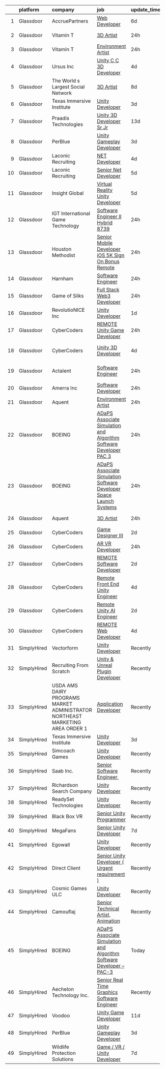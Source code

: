 

|    | platform    | company                                                                       | job                                                                                                                                                                                                                                                                                                                                                                                                                                                                                                                                                                                                                                                                                                                                                                                                                                                                                                                                                                                                                                                                                                                                                                                                                                                                                                                                                                                                  | update_time   | location                    |
|---:|:------------|:------------------------------------------------------------------------------|:-----------------------------------------------------------------------------------------------------------------------------------------------------------------------------------------------------------------------------------------------------------------------------------------------------------------------------------------------------------------------------------------------------------------------------------------------------------------------------------------------------------------------------------------------------------------------------------------------------------------------------------------------------------------------------------------------------------------------------------------------------------------------------------------------------------------------------------------------------------------------------------------------------------------------------------------------------------------------------------------------------------------------------------------------------------------------------------------------------------------------------------------------------------------------------------------------------------------------------------------------------------------------------------------------------------------------------------------------------------------------------------------------------|:--------------|:----------------------------|
|  1 | Glassdoor   | AccruePartners                                                                | [Web Developer](https://www.glassdoor.com/partner/jobListing.htm?pos=112&ao=1110586&s=58&guid=000001811e0df51a849bf1420c73c132&src=GD_JOB_AD&t=SR&vt=w&cs=1_cd1132a1&cb=1654066640501&jobListingId=1007892845350&cpc=BBD63848FB84346C&jrtk=3-0-1g4f0rtal3c5r001-1g4f0rtb3kuh6800-cec51a489c5c0cfd--6NYlbfkN0Cmq1pj5Dwku4j-j-jMxiR3p8DjIx5wPgrGZP7N5_dynGcPrp9S6jFT9rQaxa2Xft4H_nFRgAk0g4e0WU0wWGNV6z2xo3BjPyNLdQKT2pppSXIZVbJSJLqOrUeIxiJurf4fal6stZ_rwlpz57RIFMrWgefC92-tvutAmPa4qOce-tizOCCEIewn0ATBy0sUbtQ6oZlU6XX19LdHeTTb_Hyw9OuOLcGBgMv9yuNMJE7DcdwONU-TSODxv3-EyTx2Az8qwNfhWkq8aJoOnii_Nj4TvTISXH18rQGl3T4ug13AH9rFYAoVCaIrywN1wNer9iW4hWdEf-GPWOgaxOEPsz4TA0TrIv3M_GqpBp451d8VpTYFFvlvuLGxRE4jWD-Uz7oe6dszyVAD3a7iFJxy52kuQkNtr0m4NBHbUK7Bew6Np_ORDly62yKSFdd2x6vAK_s__iydswxU-bpGsm-6tlXzgz_O1mubl3XlSbFlGnbZzg%3D%3D)                                                                                                                                                                                                                                                                                                                                                                                                                                                                                                                                                                      | 6d            | Charlotte, NC               |
|  2 | Glassdoor   | Vitamin T                                                                     | [3D Artist](https://www.glassdoor.com/partner/jobListing.htm?pos=116&ao=1110586&s=58&guid=000001811e0df51a849bf1420c73c132&src=GD_JOB_AD&t=SR&vt=w&cs=1_f74bc6f5&cb=1654066640502&jobListingId=1007906636769&cpc=334ABAF5D42DC775&jrtk=3-0-1g4f0rtal3c5r001-1g4f0rtb3kuh6800-04bca0a7c8bace70--6NYlbfkN0DMrcEu7yrtATojKJA7cEzGQ3FdRGWLh0CZQInL4ECGI6k5tN82kdM0cJmh4vC7GghlMmZMSgZJZTWoO7Logirs6bfGb67HBX3sycc_jw-ux0xWAHDusHt4ZOpO88DDJ2K7OYA4ds2AwaqQ__Eq0-DZd8JIM6LWiykxxtnOVMLEOg7tgO6ASwCQMbW1FZWxuNLNFRyHD89JF-G46iH4ze_BXth_k-Qup0uPMxLxUEsWrwpSkKo0MEzYuzqBARA7tZt98nBXcZyIeHEAFBakzGhSL--Qqzc4pI7cbxKbElSP161hnFQ_oL_35de7kTtF7yISIO-dsJlyfagUm2JkoxlzP2PcRFXzL8T5MvHfv6ncLpN0wUE5sWSFXd_wKIG2UzAltbcILpcuptfrtzUWPFaM_rhAZFElCjgah_9qukqwHuZhpICmtyjNttqLVj8xZVJo7sou5iWe1A%3D%3D)                                                                                                                                                                                                                                                                                                                                                                                                                                                                                                                                                                                                          | 24h           | Redmond, WA                 |
|  3 | Glassdoor   | Vitamin T                                                                     | [Environment Artist](https://www.glassdoor.com/partner/jobListing.htm?pos=109&ao=1110586&s=58&guid=000001811e0df51a849bf1420c73c132&src=GD_JOB_AD&t=SR&vt=w&cs=1_10244dbe&cb=1654066640501&jobListingId=1007906637859&cpc=D69957E0862862E0&jrtk=3-0-1g4f0rtal3c5r001-1g4f0rtb3kuh6800-d8b7b64cfddee4c3--6NYlbfkN0DMrcEu7yrtATojKJA7cEzGQ3FdRGWLh0CZQInL4ECGI6k5tN82kdM0OKoro5eXmjrSwjFp-UuBZncvpKv2o9shbIxBDj1ZnoFJSc2Y9GvKK6tVSYWUV6yg9-mE-zD_erDHGjqadiwYDPzFXcf3DJIMnxf7RPV-igzoQ6c2maqNqMpVgYYGIAK15Fa8LXUUv4-K4AtZheUMIj_mPyM2ezWVqhercZ-eFbloC31avcmWHCBZ87IdzMrRXMygM134Ty_-5swtlLXgZnRMnfz9hl6FA-JBxmM_I_q4OgDkmI_pcvBH5-7lMq56_m1sj5AotHxg1ht9-vjHXkxgls9HIO0cG-byuZKVj4y9nx4SI5V7iio6ZCkHXWsqlQDerz0_eBAuzFjbt4nC5VSeN6ynSpIZGpPWYcHPLo8RFTYqCW7sqA0EkDysUuM1iImosR1MklWsWqA6D7C03p4oziZM9Aes)                                                                                                                                                                                                                                                                                                                                                                                                                                                                                                                                                                                             | 24h           | Remote                      |
|  4 | Glassdoor   | Ursus  Inc                                                                    | [Unity C C   3D Developer](https://www.glassdoor.com/partner/jobListing.htm?pos=110&ao=1110586&s=58&guid=000001811e0df51a849bf1420c73c132&src=GD_JOB_AD&t=SR&vt=w&ea=1&cs=1_c0f9da57&cb=1654066640502&jobListingId=1007899085214&cpc=5E31031E1AFF45A7&jrtk=3-0-1g4f0rtal3c5r001-1g4f0rtb3kuh6800-e94ba3e8f5e09dfd--6NYlbfkN0CT8vBT9H5mqECx2dfLV_FONLPDKpIRssxVwtj05Tmm4rA5I0VNOPdM1oYsK66ov5pDGOLJHGnDLBGJyQ1GPi5-bziv7MwQqUEBr1DOUreN8GzYgEC_gJlyWgSfTpdGPPjD4QSlY1HIR-NFpcoAXS27VgnrBDy-bqdhYISd3i7bD79cjzAdSEJN2VeD1TohrI3Kl6f4QCjwczBeNwLH492qEibsIYUqUqv1obeyjhm_U6tXQQQYMvB0oqKZB-4clx3_VDDAtfbIzk20XcGIijaVf1iB5mIjDtsGc4bWVqeZW3rlvCylL6PtwqdlxRLcC_tusSnNKVurm-c1d-GjwcYDbIZNJ-DYqS4hw0VrJlq6llBSDVc-Juf__BadU0uzlxcgotLz-PTagkCbRMooCz2tqROxSl77ccmnRe8YFBMa5JaGtHwi2RJKsPo6Q8-wOUWNO2badF__AL8lRiR1jB6wgrkY_tnA_IcKQY75uzsv6Ok71kDm0yr271jYo87uu30rDpzSMTFmSLLscF05UMME_qzTYlGm_oLntm_5WvwZ1-x7nLcuDQNndPoYffb2GJat7nxDfG0Blci9isCSinax2CzNuoMz1lwFD3X9PGeb95lMGRxXqbT9jqa-sCA357ZR_QKY9PkMrunkmkaSTHu6PzEFmMEl2ZCeQWD6LVKfojK4bDMapbnT3g5m5kn6UCGULAiljzZJGooYUgIVQgmTACr_stwgE296lOakAoYEkb3he31GxAAEAghJslgQ1HhI15Tq8B2ijYdB9hBrJqRnuaqilvzje5kKk2xmmmt3Mz3NuQuHxhpMeB-WkqTI80ZuFhNqF_8In99Sn-2PYS33PJO-SnJxf9P_aGaW4k6vHU8p5ergGcpdCarMZPJWjLXMcVfjgc_LPKku0NBTFOdsIge-UmCqK3MRuvummlj-jZwxiBEfNxg6qBx-icK43djs-OF5-4wRYQZJEA90dCqWWZhiiUYigrv_P72ucC5zuaURqYzZcSr-)                  | 4d            | Redmond, WA                 |
|  5 | Glassdoor   | The World s Largest Social Network                                            | [3D Artist](https://www.glassdoor.com/partner/jobListing.htm?pos=127&ao=1110586&s=58&guid=000001811e0df51a849bf1420c73c132&src=GD_JOB_AD&t=SR&vt=w&ea=1&cs=1_1487a5b5&cb=1654066640504&jobListingId=1007887320014&cpc=2CAED5C921A5F994&jrtk=3-0-1g4f0rtal3c5r001-1g4f0rtb3kuh6800-5a9b5b0777c65463--6NYlbfkN0DSgjPPcnEdvoK3uuxfISLALE6pB1FR7YSHOr_tSg5_QGIhoz_2VqUepdcKLBLI_zS2blUDbD7HHtjy1zKC_nmU-WXsTEr0zUGrzPJlaAdyCnT4m7SFmb2u7B4QI22uFENgKBdGeJpQrBaDSPonRTJFynOiHdeaKH7RCKR4zL4zhEfeWF35rSkYT2rkJ3M3TagsHElFFzJXpMMLfEmqOzztWOMbWQDqTw-yWNI0vldfjMN2HeU8Kv6_0SncsGruStfKXGHngHMonuua-XEFoPnVxv_hzMvH8CoMj1TTHmAp3Rs-lsl7OL9n05_7J9SN9OpiVSjk-D1ksDTdGmMJhTLmU27Pxk2N5yorRXf8owP4jweftdKyESoFDyz65rvJmUhRscfPzfqnUMkYiu_PH7y7jZ1xhJMykyHvTeVaYqeQxi63VrkzwTeZ_ab5FNxhuOVdOcs-9AoIWpVKQaXCTAm8dFDa3KIKAuOI5wubP0C4n7lMA1SB36NhX4U1tiVP0Rb6ZHS9wohqyq6bIlrIDktRu9te3lH-1vQ6yhYM9IyQrqb9xc8xWEO-ABLlN1LtsNwyN0JlN84nqA%3D%3D)                                                                                                                                                                                                                                                                                                                                                                                                                                                                     | 8d            | Menlo Park, CA              |
|  6 | Glassdoor   | Texas Immersive Institute                                                     | [Unity Developer](https://www.glassdoor.com/partner/jobListing.htm?pos=129&ao=1136043&s=58&guid=000001811e0df51a849bf1420c73c132&src=GD_JOB_AD&t=SR&vt=w&ea=1&cs=1_5d9c6463&cb=1654066640504&jobListingId=1007900253279&jrtk=3-0-1g4f0rtal3c5r001-1g4f0rtb3kuh6800-36c1e5a380a31356-)                                                                                                                                                                                                                                                                                                                                                                                                                                                                                                                                                                                                                                                                                                                                                                                                                                                                                                                                                                                                                                                                                                                | 3d            | Remote                      |
|  7 | Glassdoor   | Praadis Technologies                                                          | [Unity 3D Developer  Sr Jr ](https://www.glassdoor.com/partner/jobListing.htm?pos=130&ao=1136043&s=58&guid=000001811e0df51a849bf1420c73c132&src=GD_JOB_AD&t=SR&vt=w&cs=1_a5aeedbb&cb=1654066640504&jobListingId=1007872101999&jrtk=3-0-1g4f0rtal3c5r001-1g4f0rtb3kuh6800-fb24b5ea9868a150-)                                                                                                                                                                                                                                                                                                                                                                                                                                                                                                                                                                                                                                                                                                                                                                                                                                                                                                                                                                                                                                                                                                          | 13d           | Princeton, NJ               |
|  8 | Glassdoor   | PerBlue                                                                       | [Unity Gameplay Developer](https://www.glassdoor.com/partner/jobListing.htm?pos=128&ao=1136043&s=58&guid=000001811e0df51a849bf1420c73c132&src=GD_JOB_AD&t=SR&vt=w&ea=1&cs=1_9f745ed8&cb=1654066640503&jobListingId=1007900012660&jrtk=3-0-1g4f0rtal3c5r001-1g4f0rtb3kuh6800-593582ce072f9faa-)                                                                                                                                                                                                                                                                                                                                                                                                                                                                                                                                                                                                                                                                                                                                                                                                                                                                                                                                                                                                                                                                                                       | 3d            | Madison, WI                 |
|  9 | Glassdoor   | Laconic Recruiting                                                            | [ NET Developer](https://www.glassdoor.com/partner/jobListing.htm?pos=108&ao=1110586&s=58&guid=000001811e0df51a849bf1420c73c132&src=GD_JOB_AD&t=SR&vt=w&ea=1&cs=1_5f189259&cb=1654066640501&jobListingId=1007899520218&cpc=853DEF62E69EE75B&jrtk=3-0-1g4f0rtal3c5r001-1g4f0rtb3kuh6800-060ea822308d719e--6NYlbfkN0DdJbhHBYXEWBLZdlxQXj7QWc-IkEPIf_iUNPDm2ENCvRHUS7W1up0zclMpuDQdSsdv-EcTA0QaDNodco--7lKnbk46K_R3C2ySUOcRnwTWdN-aDlaXe0HguCSsEUo2h7iuT2MPoVwpMMLAF208j6GBraPAJIEh0XjZs9WLi_GZ0l71hAINd2ZGOk6J1UV6FPBr-kyQkQUWDjDca8CI9P6YgdXnlhyROAE9N026sNp3hJCmbLG2PLtZZ2UyKfA16i688qIoNGC1mbN3pdLyw69777fYW7NbVEIQEh3b-4oubMA9bhKOgyiN5qE3acKAcRkx48Ofn5sBlD2Gl4FQFE0CW_7LRz5wv7raVSp4AbtRBi1-zZFN5jvWtr4AOnf2-znISX3dJQQOc5xsFpTGwxc6LUYq7rWpHSTRGSm4yP_gnHPaVmBdO8s4ZB_j42UynOzuCV5mHqqvLRQXsDOoY43PeqKbQE7DhPcC8whH0uquoj19VzbCgypvftub6yHYpUNHfW8gI0AJgw%3D%3D)                                                                                                                                                                                                                                                                                                                                                                                                                                                                                                                                | 4d            | Remote                      |
| 10 | Glassdoor   | Laconic Recruiting                                                            | [Senior  Net Developer](https://www.glassdoor.com/partner/jobListing.htm?pos=111&ao=1110586&s=58&guid=000001811e0df51a849bf1420c73c132&src=GD_JOB_AD&t=SR&vt=w&ea=1&cs=1_f292aa12&cb=1654066640502&jobListingId=1007896079805&cpc=6EF74AC2F94C1840&jrtk=3-0-1g4f0rtal3c5r001-1g4f0rtb3kuh6800-a911d0f3ad265dea--6NYlbfkN0DdJbhHBYXEWBLZdlxQXj7QWc-IkEPIf_iUNPDm2ENCvRHUS7W1up0zzpBhKD7lNfZPPnaLqw3Y6pATd6V5TUDLJ0iiBN7jVliiLhFxypYbodHZZUNh6bqynTg5yJxUC2iasWaGttvIVbXLVm-mii45y-PtsE6_TAP-5g2EdRQALCpMwPM1zDOEiYxXmVfhFqUaKG04GC6f3rzCTBNfxzO6pg9oyfBFwPLnX9tTH_koP4U6OkcXFnG1pCpwHwsN5RYBDK8XHqFSyVhPYagZl4S1L0cSXje5nrbASQZQ-wsGtwDhYlFXQF-lXLpb4c3-tu0DEhynV1TR5JcYoj_dJuEOdoLGLzJP5dZfKVW3vzOvDsbRkTLAkIxV46GCPqcO5ohJ8AVg7eyHzIKwNFo8SGj_Tykn1dAOaGTqEln3wN7aiUnbT5eoTJ9M6YrBYj8O-oKsk40-CuvcBUQxjO2Sf9bO_YwaTpNX20TZPV5d0i5hDxKsOwNwDyggQZq74vzJKScH3KpP8xLiCQ%3D%3D)                                                                                                                                                                                                                                                                                                                                                                                                                                                                                                                         | 5d            | Remote                      |
| 11 | Glassdoor   | Insight Global                                                                | [Virtual Reality Unity Developer](https://www.glassdoor.com/partner/jobListing.htm?pos=114&ao=1110586&s=58&guid=000001811e0df51a849bf1420c73c132&src=GD_JOB_AD&t=SR&vt=w&cs=1_96656e59&cb=1654066640502&jobListingId=1007895121021&cpc=9C2286EA3771AAF6&jrtk=3-0-1g4f0rtal3c5r001-1g4f0rtb3kuh6800-38c8d956237228ba--6NYlbfkN0BKkHZu3wF05EeDimN_p6sYpKCMArvwa95YdH7UpkaBCqc7l59ErwqcucwAf2i0-an0XnqwcoIk0JK7nRW3gJoNUIOudNh0IEW3Lqu17I2tSLNuYRWKcCVJSztdUoBDvLa6YUBBhrnJ30oedxHAyWPnR3wH22jQ_87rpxiFrxHcrSlsYYRaeGqCPwdR0kQRyjWpDC_6Dop2Mn1ZwzVPShR-CT7fdIC7AqtEkGr_DXp6Nl5uSPKMGtzCDzX1yJnnBZ_Wi7KaeTJzl5JGQnKyZ8VN3OzWnDGVfEgU3VtYIsb86aNOusgZ7inSmvTKgUR71HctPg408-TM2o7jpvzjM9cdT4Am4Z9aVPApvc4bR06RUR3PxeEHIzdlGeWB7bHEeQAPb7QIATnbnalWyzw_Lvqb5_JT0WnVUk2xK5_VkDb1kP-_ZbsQk_3MfTUg4esetiSnx530bd1yj8cx-HAjOrsbwhuJHQgq__9nBjUNcWOA0g%3D%3D)                                                                                                                                                                                                                                                                                                                                                                                                                                                                                                                                                    | 5d            | Chandler, AZ                |
| 12 | Glassdoor   | IGT International Game Technology                                             | [Software Engineer II  Hybrid   8739](https://www.glassdoor.com/partner/jobListing.htm?pos=105&ao=1110586&s=58&guid=000001811e0df51a849bf1420c73c132&src=GD_JOB_AD&t=SR&vt=w&ea=1&cs=1_985419f0&cb=1654066640501&jobListingId=1007905406323&cpc=3B453408E5782294&jrtk=3-0-1g4f0rtal3c5r001-1g4f0rtb3kuh6800-96acf409666eaac2--6NYlbfkN0C3FGiAGKMufg06vyvXEyGw-21Rz5inohOPof25eO8swgls2QnY8OS45X87oMKYABQnFXGZh1bC0iJ5jvWpaSZK52SQVGNKZhC8FUbhu9o-1MkJS7y7cHfm14GAX5l-8QEP6iZff3hkDoOGASpmLLIDbn1QP0Cmp5eGTPYyGD5rM48kajnvXHZU5FdSvh9W5Z0SNYc7R0-VU79F9agrq0YTwRVw-R4F8MjifQTV3wzYeqnMzgu28My9tJTjH_OoXUBo4sUH7ikU_KYbRy7e7h8WynTYe5cNMg0tqSz5F9hLXbxzJM8OgUpET--tJ4PmAZWI9PqESoF6ln4wWMFuFI83134MoE1DVjCLQrBJhfTzP-iLyQiutWY7u-cNZ2cORdJSedKn5i3rvO-ZjH2IEzDvljDM9BJ172bTwdArFY-e-s6f8IjbiOp-kfIfW16w9A3hgowLoZqd852RE3QURgLQzezi9Ovn8DW2_28lkKewfnYaH3uAl7qt8cms_9m2HPcOqMvWDpVZnw%3D%3D)                                                                                                                                                                                                                                                                                                                                                                                                                                                                                                           | 24h           | Reno, NV                    |
| 13 | Glassdoor   | Houston Methodist                                                             | [Senior Mobile Developer iOS    5K Sign On Bonus   Remote](https://www.glassdoor.com/partner/jobListing.htm?pos=117&ao=1110586&s=58&guid=000001811e0df51a849bf1420c73c132&src=GD_JOB_AD&t=SR&vt=w&cs=1_aeee2ed7&cb=1654066640502&jobListingId=1007905757281&cpc=C4A69CCDBB3B9599&jrtk=3-0-1g4f0rtal3c5r001-1g4f0rtb3kuh6800-a5a63507f1b3502b--6NYlbfkN0DcBYObXJrsvinnCjba8zDv6zbnbvjSogbqgawudmq6ZVO6o-dptSQlGceNHt6QLM_tCl9iMG9XdbMm3T-289MN_AIr4GFLQDWfcUu9p16oABGjTv-4VFh6rbSjZjLY6CVUCUkWNWiwk70rg3eQBsxRkoYuzVyZWuOAlG3LTlahbpApukdGqe-_ePpZFazu_n276C0ScXabo6fZ__ZAfJEJMDubuKtrqOIpXTIi6ytvlTw3Ai4XJyTUiN8NYhqu4NxwtL285gzSkotHVRZWIg1PhflD5gW-YJcACUr_vPF22srkbR4Tij-UW6jc2OWk70OfReMCDJeK8K8yhBwpuskBMqVWy9c1jxbFyG_MqQR62wpwuPyyxNMe1pIDPR0vmkBuH3QI-4qfjqtvVZ-1jvoq2s_mBRQ3mzXIZwLeshcyI_RsB-EuA5-gFQNH-c8-y9ybELi_zAw81qdsI-x9BN2VnvInWgGWXTSmaKUXW105-clh55THy3QHL0nVZx4wwPXBIeWimK32eLFNK1jStlanS3tXAqW1FxIJhM-BPOJNotACTsxVAOCzHCt-Ac6aer0%3D)                                                                                                                                                                                                                                                                                                                                                                                                                                         | 24h           | Macon, GA                   |
| 14 | Glassdoor   | Harnham                                                                       | [Software Engineer](https://www.glassdoor.com/partner/jobListing.htm?pos=118&ao=1110586&s=58&guid=000001811e0df51a849bf1420c73c132&src=GD_JOB_AD&t=SR&vt=w&ea=1&cs=1_a88543c3&cb=1654066640503&jobListingId=1007906983796&cpc=FB7E4A1762AE5BEC&jrtk=3-0-1g4f0rtal3c5r001-1g4f0rtb3kuh6800-966edd8e07ba958b--6NYlbfkN0ARICpNo1DhGqfodICOss3ZS6QdhS5AHh5hrs_CHOPYq4BHZ-NWbK_G2I-30mX4efKOnmPcHwo26HN4SNCuSKWeote63DrjaPu5vc3J8LD4-ZJbFJBkhq1Qczm_9-3kH--qm6L-iox3kbuFPDSw3oxsuuAUi1qbuGUeBJYPVD8IA_BcqXpN022EvsPJ4SBpL6OmVVUP5WJRE3JRzXkzQ_73d8nDv-TcOvdnDTqvnvLB_Bv37PoLTNYKauSXBiE7zmwxEBPHVGwDn25Atu4vXpYJ2xqVUubctMqLvz878rpefBeXwyELUSg6-ZeTwtdBMtDm-UpGWfweAsnTHpFKxpdFzelLnmGvmD4u9Sdpq2bzY9Cqd2CYtu9-s8jIwHadEwR8z0ZBwseMHkxBYw0-1_2j3Y4DLqZ02Uz_bKUGBE0qPpMYbGp9HFPD6FZaOBeG2DwO8xFYjig_Y1pz7BnrmzqW9wqzniwf92qLa6zZ-fFThiWk3TrQYC0wv0UBELqBYCwsV2WELu1qSb7z70cuMVwlyUITyvmkHRfZEemNKmOSDvzSr-Icqf3oLH9AxYnV7nE7-INaBMwkGv4D34cLQtENaoORg1UZgCV-BQlHiFrMyd66bdYU_d0uf1s4S96TqES4RI9iP1IcpPg_WxR1OtHs)                                                                                                                                                                                                                                                                                                                                                                                         | 24h           | Remote                      |
| 15 | Glassdoor   | Game of Silks                                                                 | [Full Stack Web3 Developer](https://www.glassdoor.com/partner/jobListing.htm?pos=101&ao=1110586&s=58&guid=000001811e0df51a849bf1420c73c132&src=GD_JOB_AD&t=SR&vt=w&ea=1&cs=1_17c905f6&cb=1654066640500&jobListingId=1007906441848&cpc=52D3555E595CCC3C&jrtk=3-0-1g4f0rtal3c5r001-1g4f0rtb3kuh6800-c9d762a2827a9293--6NYlbfkN0ATuzukLZvOA7Cxi5gGVTPK8s05ijijAIGQnHXs5Od0X3Nt1vrtc2iYjbz4dxnsmF7DRqJWKZ6Tlal8cQHDDqL2ZLONRzoFer9UJic_OhNyPxaQPD9i24NOZBdSISueo1X8DwOufQAmKLQig7UA-HrnZ7zEbGrN5XZajqnhw9UyGLGjxUVrS7DKqD0fzkohdRQiyQTWitbIPSPxKXFP12zIINe-1OOLdlyFFv2U44R2HHPCjzOnSSZhabbPchP9ZC5Po9TNvaashIk0j8i_L6vOkGY3hJgKFOmrnBUBS8UE2nUF20OBe58YztS-xAIz9fI-AQN5GxwdvW2tzIdBx_ibssnWU9Ju6VMbkEWt3s8mQDpc58PTwEYKMiSFUqw5RN53Rg6rAutFvyJ_t-Q9cL_YzXQPFTlklSJZhKgCQIJc_xUHONJChIHU16bi0gkHrEhK1HTVa4ZIObEKZirU67XiZdv4xAg3Ylw8tBbAQQL0LdEXnYdNvPc0ZPDHt83ntr6WXwtBD5k8DQ%3D%3D)                                                                                                                                                                                                                                                                                                                                                                                                                                                                                                                     | 24h           | Remote                      |
| 16 | Glassdoor   | RevolutioNICE  Inc                                                            | [Unity Developer](https://www.glassdoor.com/partner/jobListing.htm?pos=102&ao=1110586&s=58&guid=000001811e0df51a849bf1420c73c132&src=GD_JOB_AD&t=SR&vt=w&ea=1&cs=1_21707b09&cb=1654066640500&jobListingId=1007904008285&cpc=618B7C2C2BCBC227&jrtk=3-0-1g4f0rtal3c5r001-1g4f0rtb3kuh6800-d0576883d54a6d88--6NYlbfkN0AO-lx13pzomzdSppJUWL3QXsQT8oyFk4U4LWH8QC50ColyNbWeS4BJrJHc_fD-LM9HbmqiaJFWkWXIaq0w5k0NHlQYvThBgjiOkvX1gCiEmG5wJJBu77h--3z7zEHUUHUfr5DLRuTXKQDTt8OkpttX8vIUAi27UNZoDWO-F62s4ZbsgNd6tyIy3-zt8oGzXp7ZkiCoMEhRk2_3Cl35GrZxPk8o-NRbmVsineIeezlgw-MXeK1sw4t1yN0BumkoprItNhOFJE1WZrKrt7TooKozu7nJGexgDenwq-jMuTzFhFj-1LW3X2ECUFltq5YYrAkMx-vcZxu9RatdSGr_x7QqwoqO292NaJ51j2Cd_FWlmRdlwgOfnCu4LReSupwWU6FGApSOOpfVH4kF_CPLUw8UJ5k9WyxpKN7QSA9vgmvFAvfH56ke7jQPXBjMsIvytlcxrwqTSGi2H0OhpJfQ9YH2WjSVmQlAoG82fto9gdkx4unwxr0bq2CH8caVFobmI68mrZWGTQh1Xg%3D%3D)                                                                                                                                                                                                                                                                                                                                                                                                                                                                                                                               | 1d            | New York, NY                |
| 17 | Glassdoor   | CyberCoders                                                                   | [REMOTE Unity Game Developer](https://www.glassdoor.com/partner/jobListing.htm?pos=113&ao=1110586&s=58&guid=000001811e0df51a849bf1420c73c132&src=GD_JOB_AD&t=SR&vt=w&ea=1&cs=1_f18c7f8c&cb=1654066640502&jobListingId=1007906266331&cpc=334ABAF5D42DC775&jrtk=3-0-1g4f0rtal3c5r001-1g4f0rtb3kuh6800-adb23dee363cf0db--6NYlbfkN0CpFJQzrgRR8WqXWK1qKKEqALWJw739KlKqr2H-MSI4eoBlI4EFrmor2FYZMP3muM03Um5swKT2wMSWAFwWN1BEre-sAruKEbMiqO7VpTcBfYJbrNgFa6Jiy0_o4qa_rFc9AnZmpBSpdhRIVJOzvzyooQz0qohwkeSUTWG-VgYztNOrUYJAXTLGV1AlVBSRaL6jdAQ5bYqfA8fJvM5ooxLpDICA8WW6ez6PJ4BDOWJKlxwIAOhzYyBXoyTW7EcXtJDbKL2wEWMTeugMqo8C0KjqdenE9-avpuFtO8_UBpXKBpsmdEnvvyDfJYaCW_drSRJZLoDHXMN5mqGeFWRG6owl7H4Hk71jc7zJ1YfdQEkbMBMQ0x4vRfFGwrRlEqSoZaw7Ns_obft8y_jcY1W7TNIwOT5bXJbbxVybSKGdQ5FiMhNeXbjOCT0Y3-ucc4dvdTAggD6d40JVaQNNYDObKTQmCrqF8figDm2W3eQOCBec7VRJNx9xwzVdrqfnaULQWyyqFWFEW6zpomt1sq3AeSgWOlDk4VVVcVTeimkx3QDdVCtukgzSwMkCsJmqEaMxUvmWHQdPCLjBmBc5fcjfp7PYD6W6h7oaHYRoCGD5Z9D7JoBJDJKti3G32Xdz-sUe_Q_FQvn2b35213brlW3GQZIKLSCPwhmp38pxgUsZlPOMlpbuDStv6hQXnFFjdvy10dj6rcOMv4hhzckWrtNDBCLOt3iyu6aJcfbPMu4N5lAEyhdQU2FnwkANZHu1dIlOHk-mQ92O08yVR4r3FZ9le77xEuM1BupWH5xMcc3qx8PI1szplygTkdaueoKOWkJ52PfpUbSMeiKZzdW08bhoe_hVGhy-5iMezSiLUSsSgHNGHvypa71oD4ekQ6RakYLwidtgp2L9on5mUCMKa9KLP_vX5ObwetZxArJae0WJIbvrJtHD150_oNtR_kngamCwOmTujKqhro7mz7ZosPBDo1d1SDkNWZ7xyGTDNfeizZzXytDpmudVCE7xZ-LyqESvCxA%3D) | 24h           | Los Angeles, CA             |
| 18 | Glassdoor   | CyberCoders                                                                   | [Unity 3D Developer](https://www.glassdoor.com/partner/jobListing.htm?pos=119&ao=1110586&s=58&guid=000001811e0df51a849bf1420c73c132&src=GD_JOB_AD&t=SR&vt=w&ea=1&cs=1_c6d856ae&cb=1654066640503&jobListingId=1007899082036&cpc=654405A9B1E0A9F5&jrtk=3-0-1g4f0rtal3c5r001-1g4f0rtb3kuh6800-c1ebb6bf3edfb0eb--6NYlbfkN0CpFJQzrgRR8WqXWK1qKKEqALWJw739KlKqr2H-MSI4eoBlI4EFrmor2FYZMP3muM2xYGAy7bF515GyQrTPOSzFQ8toJ91SphT-fqQNO95fTayxJrl1R3IkUa1L1QiLmFobreqNkjzpUTvcWRXoTWQvZYZhNsEM-5yz8lWfWLDxkRMBFLb6vGpyK5XYw-fQ_PnqaIHCCPGxiIq6ecOYv0K6k-6MNy1W16TkJjIUAnVinLP_84BQZf-S3z73BGrnI_o8PahBdzDJHkTAlHYtNUdCQZByvi7oAzWvePxKeFyNFKIPc7Fy6TY_Kj08H-Khx_g6YWDyskqXczLIkyb9bz1GbAK-ZWnp-JFqGenJbxKTXeQrq5_v0BhyNnnU28DojhiP6soVs7HXxcWXUCpt1sxRcN3We9APspbId7XznorXo7vDLr05hfwVfhRKYEEfFpIkR4ZgATom3Wztx9-m1vVaL9BNZItbPdjIHor-DmH0pdrJ2QOb9kWDZENAqsPHm4yaEAwjMW3RCRZ-ziYcQi5M36p_i3-1JzzzyDsGRp3gKMh5xIyeKvfuJKXLxNh3EmKXRdlVyJmpwqV1xCZLEOz0OFrUsqxTRRmBRTs-WgyW7qHYTCH77DkVmzGd8NfFjtvDTi3_pNw1b_01H5jFu2U3mwWbxeuMGJvCDvP24lRWlML-cHsP7nq_7SDsnBr8Xm-I-seemzw5LSU5Wwn7YAlm1ztx9pSCKvsmN0Rcn5y7XDfUU_twEIps4WZ2RsUmcPfitVsy5BoHXfrHdI9wRjW0IGT0zWuRtGJUkKm1fLpgoAswsA1-yKtLfeBcnArZLe5d7xe-8LE4M4Tqtvali1vDSTJZLpwydZtX4Yfzlw_aR2WYZs8nIQTBWXuyOzGCBalLDnqhcoDgJoYIoTiZ8ue1X2mYz1zCCljtAP32VIt4TRpbMOvVT-dRKspP7dZGUanw4GaDIoEj0O4i7g3DQMqH)                                                        | 4d            | Los Angeles, CA             |
| 19 | Glassdoor   | Actalent                                                                      | [Software Engineer](https://www.glassdoor.com/partner/jobListing.htm?pos=120&ao=1110586&s=58&guid=000001811e0df51a849bf1420c73c132&src=GD_JOB_AD&t=SR&vt=w&ea=1&cs=1_e6f39809&cb=1654066640503&jobListingId=1007904584392&cpc=1FDE87803EF93CD3&jrtk=3-0-1g4f0rtal3c5r001-1g4f0rtb3kuh6800-04a36ce782049163--6NYlbfkN0ChYVx_I3yfZ_JDY3EFoivtqvi_stwnZ_kRt8Dowt_l_d1ydueao4NE-oUleRJ4yhjJqsiNcl4y0K_T5shaMIX3SflVcKIPF--wxq6XcP0897RdcmLaZikM1DTBinNrHsewCo-GByGcVf7GdPWI6pf6kXVwvASH9hGxX8qkOtsTaHvw7BZKsBwijBWXcF8V8JLSwLuHoMiIC4KE8aLZF0nfVLIxxJDCtigPyMJ7dVtgf12Ki7NAoVbaEBGvw3-yOJKlBVlBy1YR-HDuz7AcfGrIr1VP2i7nQh5Q0iwgTitrU2HGFH9UdcbmAW2GqjzH8yC1h-V0QmN7qa_Y9ObcK-l0dshioXFIFIvF9n_OH2_1fkuaSpE4zXT2dVYF08QZDvE7AB5pYfGwCe5I6LAMQH6P3tjf_7QOwdbEZi2--NTyR3ElYbI_3EcDwkrgGCwKT61F_Zvo0c-aA4_LVfeOrTJEnex81WSY47XxEt_zeKueHTD0NbY4cX-a_hZSYrDyKmzSXrUJgchXb4PQINSy71FHQ6QBD8wiPn05xKuLqWuFfTcIPrbTucCDhlqThGCd4GqNLUu2dQCKVbGyAXmFqjMecGQxkEDQocm8bGl9IfH_TC-O_PKLmX__-Pt5x6DoF-o8ZuGe2cHkpXE_avkdZrqGPM1aouVf9odYWEbND8HwDCf4Bb_YTspSzeDaLnJdu9KXT5d1NHNzGTj1nDgJ9-I_hLOkqAFy7v4f7sMPc16JPyxoSdAiBW6-0s4NomI4MmMrn24uvA0UwAAdIqHWeuvUqXuCQc59G669qNF9zaSKMD2FOkUog_fXUrfke-yL8CSa3PI-Ucf6NIRlZV6DCmqVkZgBnXK9TEkrhZ2v73Ne0RrOPNhpJ_KWBf1eGPWOEXN_LsGow71qrCPa9nAGDDNHyJUH7ny2LghejiKERjGvHjCWyeQJ1AIgAB_bkw9mS5hRQjcc_LUfWf15gm4X4q2mE79hWR26VnY%3D)                                           | 24h           | Bay Minette, AL             |
| 20 | Glassdoor   | Amerra  Inc                                                                   | [Software Developer](https://www.glassdoor.com/partner/jobListing.htm?pos=103&ao=1110586&s=58&guid=000001811e0df51a849bf1420c73c132&src=GD_JOB_AD&t=SR&vt=w&ea=1&cs=1_3f4a4c8f&cb=1654066640500&jobListingId=1007906243841&cpc=0AE43CF55DD5119E&jrtk=3-0-1g4f0rtal3c5r001-1g4f0rtb3kuh6800-9ef227baf8ffa14c--6NYlbfkN0DeXU0vMxLyKhfauY-dgUBa_3v1DHLtGGo4EP_Dl8CiY1CXhE0Alsdb5zy3tqGQyflpbEzbcX0AHPVPfSwl0YpHq0QpWm_2AeC-HeXi_1xw8TQLltIoA67W5-A_Wuo-dVPnC4cjwO4bSvVoTedQ_HpRNfGU5fGpF-9AfN8xqZkaA-YUrwv0-qXnTRQRukpY272M2jmvVwSAbHyFUVYb9gQeEv8vNEuHaPqoHOSU-m8WMkpLeuLRhhAvczNxIWtHHgp2JiXl328jNwjEHh9xJACjkdF2WSBjedb3Xu7LgqKBU9xlahmjwE0bPPMqgJegJlGi9wH0mUZuuQ-ij9zZtu575vFIQGqMv4cfo6b5AJnb2W0rW8y351xDzdDE_e-xyII7hvHtd8Pqra0eSj3NkTeWQ7o0C57m0GzD9QmWKp-Ro_KI1WpXr_TFtv-4obY4cVsdaYcWvw5RKP0G5fAJgy3LHaqgOh4qskv8NvnnpXQnKKvGr31rVWvmEhh3xNnlLuojJ_u3zAeWaA%3D%3D)                                                                                                                                                                                                                                                                                                                                                                                                                                                                                                                            | 24h           | Houston, TX                 |
| 21 | Glassdoor   | Aquent                                                                        | [Environment Artist](https://www.glassdoor.com/partner/jobListing.htm?pos=115&ao=1110586&s=58&guid=000001811e0df51a849bf1420c73c132&src=GD_JOB_AD&t=SR&vt=w&cs=1_f750188e&cb=1654066640502&jobListingId=1007906892372&cpc=F4EED0218A761C36&jrtk=3-0-1g4f0rtal3c5r001-1g4f0rtb3kuh6800-a7bcf7ed044bcf69--6NYlbfkN0DMrcEu7yrtATojKJA7cEzGQ3FdRGWLh0CZQInL4ECGI9gD0Wolx9R2EDT7B77c2cR4LIoMt5uMnFVmRC2EzO45GaVc0D2zkN4M0P7xql3e0d-nOHr3O6AlMAhNXrbs1OaN-ik08156ANKrmTIq7mmfNkjSAjiAX8pgKqjdYB82STCqxCeMg1uH2TWJF5AHPO_2ExpmDlexcA6U1qEIOsJ0zVT4H6nVAt2CdB7HyqAL8-icKe78JFX5fu2FRlN2sIe9y3aiaVJwQ7VAaKN3NbXB_uQdHjRWTSFykFCcKfJdONjgJTNjOUq9ogb9tn36y_MjR9PaN_dI2DrP_carU_EqXcMNQNc7envuCpafKJqh75d97qoflihm1re7i3CwNpubNBXcoSvGZeupehshujJn8F92J6QlS303yZO5rS4xsNdbW3os90E22d_knQ79-Lk6jNdY0_WBeA%3D%3D)                                                                                                                                                                                                                                                                                                                                                                                                                                                                                                                                                                                                 | 24h           | Remote                      |
| 22 | Glassdoor   | BOEING                                                                        | [ADaPS Associate Simulation and Algorithm Software Developer   PAC 3](https://www.glassdoor.com/partner/jobListing.htm?pos=104&ao=1110586&s=58&guid=000001811e0df51a849bf1420c73c132&src=GD_JOB_AD&t=SR&vt=w&cs=1_dd9c9e22&cb=1654066640500&jobListingId=1007906433489&cpc=4E9467AEE1271D89&jrtk=3-0-1g4f0rtal3c5r001-1g4f0rtb3kuh6800-f8dca3b017a53844--6NYlbfkN0BddK4H-tsabPiX3BvkwhvbvP4OkLNzlRX6egXJy9Hb11ERhvpR4KXHiUHMcjBK8m1q7eev3LQNr7SoLBgZBMalB0hh7GqvPLye1blhgr32HtahulW9k5YsvGQxPO1ZG9XY8tEx5CrmDyGfpjrIGdlBWNYrv2F1lJM7dqFF3rAWv3WhXAp7NG8O-KbGTASCs78DrwVGlX59x2u1l7WhTgnSlZAq1ueFnAAzN8MRedB5gQ57zXttklEtZTzlWKXCR0mZ0EPj8APCFMTFQe-r-cdwDPKp2EvMSUmh1UuhLzc3wE2Zf9svLc17n5MW5BK0tIu_6NsCSZXzvhK1rQjH0DdO6krS4h01nU8UIi10XcDQFd4k4mKaLQvQVnSTJIpjSRTp8w_jMyQc7tAdA6Fm4RdXFPRa0EhqWEULtsh84KN3ADAlmglwfqC2eOu6DfNouxk%3D)                                                                                                                                                                                                                                                                                                                                                                                                                                                                                                                                                              | 24h           | Huntsville, AL              |
| 23 | Glassdoor   | BOEING                                                                        | [ADaPS Associate Simulation Software Developer   Space   Launch Systems](https://www.glassdoor.com/partner/jobListing.htm?pos=106&ao=1110586&s=58&guid=000001811e0df51a849bf1420c73c132&src=GD_JOB_AD&t=SR&vt=w&cs=1_b89e19f9&cb=1654066640500&jobListingId=1007906433520&cpc=8F7BC0C6B9F707AE&jrtk=3-0-1g4f0rtal3c5r001-1g4f0rtb3kuh6800-87a75b3015b5b7e1--6NYlbfkN0BddK4H-tsabPiX3BvkwhvbvP4OkLNzlRX6egXJy9Hb11ERhvpR4KXHiUHMcjBK8m1q7eev3LQNr4N7c5wxCRATA-rUHyN3HSpx8qk77GzC2T6gPrSNBys_MXdyCZPNI5W-3NIYYF3psax77BffTyFx_Ly3v1Fg1r0Tvahq20irvNGtMZ00iIpJTco2_Kddsw2sY7cN1SjLsuwj62_PC_O11xqqsIxB6237Zk9Ja6PycGSvDGXGscdR-SMDy9LeirlTBrtPleACDtstnYZ10T9PSO4k5S0CEec7racRqX1IMFzjHGK-ROTft2Nrl4JynWfCLZaXSFUOdrnjsKxPjZoaeKVrDJXJxrAKxPYwUm1U_paov9rllxG2taYAQY2ViOPYSwSXv9Tn-3tEEevCBQxuKq56uR4YdtYRt_K3JTNocuaAWxlNdxIOtk6SYxhmdEE%3D)                                                                                                                                                                                                                                                                                                                                                                                                                                                                                                                                                           | 24h           | Huntsville, AL              |
| 24 | Glassdoor   | Aquent                                                                        | [3D Artist](https://www.glassdoor.com/partner/jobListing.htm?pos=107&ao=1110586&s=58&guid=000001811e0df51a849bf1420c73c132&src=GD_JOB_AD&t=SR&vt=w&cs=1_e4043fd5&cb=1654066640501&jobListingId=1007906892390&cpc=2187E14FC6F1B769&jrtk=3-0-1g4f0rtal3c5r001-1g4f0rtb3kuh6800-141aeb06bb92c219--6NYlbfkN0DMrcEu7yrtATojKJA7cEzGQ3FdRGWLh0CZQInL4ECGI9gD0Wolx9R2v-Aex0-GK050XENwExxaz7ra5omuYTMJxrVcLs4ZUPQTXOYRNCw10ZOSv1fU37jB3hszN14b3shChSbzBcOw4Sh6XgjN86neJQhyUU7KbExsdNoOQil6lQxNrvdi62MZqairNMBEThoVtyiu6NduGMdGYZhxhJaytzHQ-ZX9WUj5R6ek1VCXoRSW7d3ue5KajE002TxbyfUrXiYCTAoZv0dlqN85zXWxRKJYKnSZQIf3nKPVBXZbed-kYFWeszpvrVTHrfgSzWB_vB20kJLsjKvQO-Br9Ft7wVNuLSW5ZZRsAjD5KBqbdqUCMnbFnQoW8_11EwhW82CTysc8bdedWSenizDzbsYcrsfGG-EBc4jBk1GIscVqJESSNq6wy5Gdzq71NkTy741Kc-WbJsVOAFrcxdWJAamn)                                                                                                                                                                                                                                                                                                                                                                                                                                                                                                                                                                                                      | 24h           | Redmond, WA                 |
| 25 | Glassdoor   | CyberCoders                                                                   | [Game Designer III](https://www.glassdoor.com/partner/jobListing.htm?pos=125&ao=1110586&s=58&guid=000001811e0df51a849bf1420c73c132&src=GD_JOB_AD&t=SR&vt=w&ea=1&cs=1_281b3d81&cb=1654066640504&jobListingId=1007900591978&cpc=C4A69CCDBB3B9599&jrtk=3-0-1g4f0rtal3c5r001-1g4f0rtb3kuh6800-824dbe602b34d2d5--6NYlbfkN0CpFJQzrgRR8WqXWK1qKKEqALWJw739KlKqr2H-MSI4eoBlI4EFrmor2FYZMP3muM0cYoK_Iv-1NOQMvpUi4_dItFNHS8_dGeGrtoWXe-ms-8dZ1LL4nPC-itW9XN2VRPQ0XocU1IyeAyBrWfS0W6HJ1L37LYiZbyKxgFBmggzLkA7IKe6Sb47BTeHYqUNMzFv3JP0ep62M6Ep56ueTndXYxO9uNxJcqdQIrjcGhANbhKdIgOvYx9GB-j4UKI_it3j_MQzpZXxJLDYx0qA14dtVCQYLtM7LpcKK8o9pHw7CBmdmZ293R8C6f1kciQGv2ChRlbr556ulQnwbCs2JfeJ-XD73RfDtkInYZ3A3dR6zUagYiIw4usUiSi-yGr61UZZuVny84zNjyyDi2kINCq7twG3VK_FJ6N-GcxTwEfgzCkD7ZBCdH465XqZz4RaapNvdERnGAa2wzK9v3T3KwB3QKL5ayy23tB_oPO52v7nFs3A-70Rm7wm0vMK24n6K2dAOjbqtiESUyH9u8Xh9RMd5Xzt4ZYb2mE3zSGcACXEk4pN9zArPsijw3Eae4180e6xvNE3xeqs9nNmxAwEAE_OkF7In8sHqb3UcnyOh6DO-bb1xEXs01MvGJ27cVHUNToEttRYH_uXACDBMtzlogwmccjOxlKqJ0jWU8VKjdcduQ2aoPcyhdWhXFo06CIjuZCyNyuU9ww4G1d5hPo9CzAkea0t-wH5Pxc30iMPExGalSCI_vzb7O6lKHMN11-C8TlcX2evraqS5wsvsl82172Thdwz_ysK_wh5ZZFKdayWy2dZJTmDcd57WSEnM8SGNHRj-CdbnbEfHVMb8cU781Qmu702ma3b4llk9S_1hmJ07E5iKmR6tUOHmhDInRqP38rVfde7OVRYLmtDZQvVmUtEHkd1ecYcRaUWh_FHHmovJ31yY0TLN8ERTeG9hgGPcsfyH1Wfc98evvw%3D%3D)                                                             | 2d            | Seattle, WA                 |
| 26 | Glassdoor   | CyberCoders                                                                   | [AR VR Developer](https://www.glassdoor.com/partner/jobListing.htm?pos=124&ao=1110586&s=58&guid=000001811e0df51a849bf1420c73c132&src=GD_JOB_AD&t=SR&vt=w&ea=1&cs=1_2b75031b&cb=1654066640503&jobListingId=1007906266462&cpc=C4A69CCDBB3B9599&jrtk=3-0-1g4f0rtal3c5r001-1g4f0rtb3kuh6800-b8baef6901837152--6NYlbfkN0CpFJQzrgRR8WqXWK1qKKEqALWJw739KlKqr2H-MSI4eoBlI4EFrmor2FYZMP3muM03Um5swKT2wHWHAEeCecQtPd8IHcEcknvDV3ARYkJ5vOJEc_aRx3HIH_tKAhmaigUWztdiCU38q5c5eznZNfOxzsCCDMrIQmqTbiCKutOJsEGPeTwjI0MhbkgVAba1c_e-Z_NnwZcQ4u7InJrghYLJ0wziezItra8Kz7WG5_mue7_SwZAMlmWna7E7r5gNdHelk7sGvdKdSXLLDiMoa1UGYVyJe3jZTDZG1m6UbvSccn9z6DaDc_lDOt6ho8Cu1-gPWCWa83H4y3Hiur3v8daTahMWmHMY8LtHGcz_rbem02UF6Ew3gNblDXEJIuhqLkK7xhkV8wMhn8ZSjk1PH7psDGrclqyZKeo-RjA3Ah7hoBG9C8EuwtYKFMv_LBKfWajEYxLK0eVYwKA_5l5jGPcjGdwExxRy-jYbD-k73_2uqlorIwMuJaVDzb6x5vZ7fPN6EKzW6gU8guWfScvu3wvSxn3IAWVlEwDigULiINyD3Mf7NCwBcIJIPkQGUocPkl7sp_R4qsSZYP3SHwxmed8vDZHtOE-2wGTPne7_4p1IE5XoUuLz8hOtzVDQnq4eyNxNfd1yKMckTXTqopl7Kpys6Kk9L98GAMN5z87EKjQBaTP8Sqxv8lacE_MC5tkDkgeMPOlN4tHFgcVZuEmHsjxnCW280kg7-4tQa7zHdQIuul1W_nd0_R5357lQJRN3avjhkzwrLnGmS49oEY3HS1Fvv0msUgX3t_O5HgmQjAQiJyed6X3IbV4b-VfMhmLpU6EkGc63m6gJVLhdhQU5Ll1Xopw3083g5q3YpUnBC0WgRRLPpuSrvLXEq7rCtLKk-H6FLOIm0vX1nqSH-IEf3c25ZXA2jS0oCpgjypxEUOriZ6zSQfcPQGXh41TFHYEeBDQieIFDrz15Swwuuaq0ZOkXASkSCdK6WHA%3D)                                             | 24h           | Cleveland, OH               |
| 27 | Glassdoor   | CyberCoders                                                                   | [REMOTE Software Developer](https://www.glassdoor.com/partner/jobListing.htm?pos=123&ao=1110586&s=58&guid=000001811e0df51a849bf1420c73c132&src=GD_JOB_AD&t=SR&vt=w&ea=1&cs=1_bdf5f127&cb=1654066640503&jobListingId=1007900591547&cpc=C4A69CCDBB3B9599&jrtk=3-0-1g4f0rtal3c5r001-1g4f0rtb3kuh6800-3c0e93382e327152--6NYlbfkN0CpFJQzrgRR8WqXWK1qKKEqALWJw739KlKqr2H-MSI4eoBlI4EFrmor2FYZMP3muM0cYoK_Iv-1NNBCsygTtXYSRjBtTH3pgCGW2MEUBJ0lW7Hx95prAY1jQULiC2IaVmbFaYQOlHy5qS1kQKHyQeH1ykZR00bwNDhI73AAU-Zl15Xb9DmmOj8P76eZMeViCoS0oDpLwz92-b429b5VD8gteaiXpyB6ROWB2AGbD7o5VcAmwPJpyUQbrB1ythzEBqiMxLMjL380y2_h7HCncyaEBAAKC9DEzg-31aFlES7ElkWZog-1cLV_hDO8Wy0Mg1n00C0x6lSFLIO5f6da21TCu-bfMrfG3_5LE7r3p6lZtRIjTDexo44HOBQ-S4X1HlxxsHFqhY97qfkW7FYd-HJbV9hUGA72g3DstrBf-5Fa91giHnh-Eaaab7-RTsP_LbEKOeLxVJrOH7tFPveMiimazThZrt9yibICeiiNsxRSPHB7ChcM4_YkacNEow_mR2xierLeHsjDvnKVN_TxflwBszJzyNhEeuVygT9rZf2Cb438XbdjI5FXEECknv13zN0k7LFDBvRwIDkZSSSLhywp5RF8hW3Lpece-wmqgGIkRe09oZ9ZKhDL_1lRpGnXp_PyJzWeccTdukhN930oF9sOveLL-r5tKVovH49tx1sTLOOL2Sd6y4w0ShunXkkAe9g9C53NI4diTDTETQNPmm6ovs4fJMNakehu0w4oWcG1cR3dcmcws2VuVEZjlH1Rfquee3L__8Kpo4a9Ghxxopjz0uc33v8FTJrSScoOLkg45d2gB9gire6masku_-Vz9vcBydDKWPzmFOBSHLOOhSV85asV1DlTgChaBs44BSzrXkcFaI9Yr1pM62PcH0EWf4zu6Kjuez0wyZJeZViovCttlWzUGBPkL2m0USUsQJ3vp9y54G853dm3wv_bppXS3DWibnAblZssMpvj6sI2aMtR8uB55fjSL2tsqGDrfphMjoRw6_DQfg8w)                 | 2d            | Tampa, FL                   |
| 28 | Glassdoor   | CyberCoders                                                                   | [Remote Front End Unity Engineer](https://www.glassdoor.com/partner/jobListing.htm?pos=122&ao=1110586&s=58&guid=000001811e0df51a849bf1420c73c132&src=GD_JOB_AD&t=SR&vt=w&ea=1&cs=1_b157e258&cb=1654066640503&jobListingId=1007899081372&cpc=334ABAF5D42DC775&jrtk=3-0-1g4f0rtal3c5r001-1g4f0rtb3kuh6800-ff22622ac4d3b003--6NYlbfkN0CpFJQzrgRR8WqXWK1qKKEqALWJw739KlKqr2H-MSI4eoBlI4EFrmor2FYZMP3muM2xYGAy7bF514Xb0py0lqbNshw--7v_yICcduLckalWwiCIxB-iZqnBDMDxpY0bqdIcA9or7LXh42iuWtzfGuD4SbM4LOh_L1bBXvwJaVIkkxQnElMrnBaEnZr1OFrBUxTn6-ahuYpJgZgH6qaHiA-2efPk2kSD_LKuSq7xZir4Qz_71zxUPVHLOf1E8hk_ht3XV7ITT7Sg4r1Bk1YmKTIu4dxMKqqKV2yx8M2y19FFCIQUfUZDRo3pLcJkP3mx15D4LopAwLwC-47_LGmTv8mupkJbPw9EVWtUlK3qExQeWaHDAG2hYyUapGvePSYyCJ22psVBHHI_Polw8xvBx84v25OSGZYZMf_U-n-rO5AYJ_kNTmE6raRD8yfMEBNqqdAF3fmZoomLkK_nQVP8mz_wVtaosFWSq20FYbTKvP0SX4PvZnw4mphE-hD82STeoU8I_dE8K2NydaCCHba-QxfG05r_wVJUJOD4s888k2QaRB9dAyyo39t1PQ83vD0JFPSUvCOjjJUsv31GKCx9O1hxZktescSD5CuOLoyZ4QlgXpq3ElcpVQBPgPr8vv7KZbLQbqnL7LYITi_h-qnKHVgW4qAzbJWYKKLcpX0cOgZGkJiIIuTwMqfpH_BZ0myT5jCmQ093HCz0ak9kMKP-duBfndbMVO0HuZQdizi2Q_5lu0XAD45L0kWismI7NRJ_jDCIp8ouyI3d4DgkUnM4hO6UFBONDJLm9dfvgrIhj6kGPl1r_M4Gvbuq60aQSpmej0ispdlg7qUBUlL5wXEpXPGvXfYWuknsHalmmDb1ApCbHtVI7jpgbdVD-zHGDva0C998jRMEQv8pcJ-I5NTC3LUkte75U4t-3ia57UCWzeJaV2_w1z4V8wApax8utA9KPTmnDFrUOgdBiAmEgut9u7nr)                                           | 4d            | Las Vegas, NV               |
| 29 | Glassdoor   | CyberCoders                                                                   | [Remote Unity AI Engineer](https://www.glassdoor.com/partner/jobListing.htm?pos=121&ao=1110586&s=58&guid=000001811e0df51a849bf1420c73c132&src=GD_JOB_AD&t=SR&vt=w&ea=1&cs=1_90eeb747&cb=1654066640503&jobListingId=1007900591583&cpc=334ABAF5D42DC775&jrtk=3-0-1g4f0rtal3c5r001-1g4f0rtb3kuh6800-70581d44b798bf2b--6NYlbfkN0CpFJQzrgRR8WqXWK1qKKEqALWJw739KlKqr2H-MSI4eoBlI4EFrmor2FYZMP3muM0cYoK_Iv-1NCqUJ3FDBQbwy3p3lzOaUeuzAr5CuzUwJPTM6JbmO2he_IZ5HxYId0m4kbv81e_wo_1cfXoXbUUAgwlGnslBtQFQEAlWqpX8hftLHx2VTu7BVmWyJ1OPWwALc95btD6VdX8oImMGDMZwIOKsy8BymmsUHA8j99CkelWOKRnyACPY8RsxgosFqQIgQAJI0-JoFKDHu3DrMAgsNSYMDHsdN333gqAvw58A8mNM2KsB0eiA5eK4DGMQHL9foXBxRQ0qdYVIXyJfkZAehk1sOUx_DLcQuguRVC8OXKmm15NX4Z7eKj5Hd_CuLXOiKwBIh-xgL-nAcqvqgj1Lx5UX93T9Z1jDXGeXK29Xl888uY4uFNydKUAM99AWOn04rYTYw4FLMag1fSdA34vYCv1mtp0xT4PwmF6Bf5JtxKb5EeFvLfrlrsfGxWfW8EA2bb3uLuAcGzT43JD7Q30nSz6vaKd791e4pZPBuiT9bCxXQI9bJVxit-QSCdwyeDh5AjvJMgqjwCCbjK9Pbch_tpPe4a0CqnxzNx5r_8Yn7Qk3aKStRbMh7AL_-w8mlyWB9q_5egSdWhRzpoC7CNUeoRZ7aNGa1yMIyuDWNvqFtVjYMYMcXamkBexXUDROKcNiloslh5c5D1nJJfQbiIJWWH74Hv4ws9cxueyBasE56WBho7izGP4am_BGGvUJeANlDs3pHxOOjArz_knp4GWIGrjdE69_K1AdhvNffB45UHQxF7-J8o_OoOEcycX6GNCmuRwtZYSGbeSr39QU5ixX2j2DjqbKGSfA6Opn8iCaGtJeO0ZxKLfQRuw1ZrEkw5x8S7ooTGwoAR04qbXU8WgmZAyyyXtkPVI585f_BDITO5NO_27DETerZr9vugVf0mF8nu2oyN6HVyJ1bxvSbBn7MuedsEOREHc%3D)                                    | 2d            | Los Angeles, CA             |
| 30 | Glassdoor   | CyberCoders                                                                   | [REMOTE Web Developer](https://www.glassdoor.com/partner/jobListing.htm?pos=126&ao=1110586&s=58&guid=000001811e0df51a849bf1420c73c132&src=GD_JOB_AD&t=SR&vt=w&ea=1&cs=1_e3f08586&cb=1654066640504&jobListingId=1007899081191&cpc=C4A69CCDBB3B9599&jrtk=3-0-1g4f0rtal3c5r001-1g4f0rtb3kuh6800-266913ec40089c4d--6NYlbfkN0CpFJQzrgRR8WqXWK1qKKEqALWJw739KlKqr2H-MSI4eoBlI4EFrmor2FYZMP3muM2xYGAy7bF51-0fZ4mWUjZ6qAoeVOaGnDkVfef535UJLOWZu5v-v12_TIbNwZ7sMa2mVJrqm-zgGCBjoH8OalTQJ8BWMuBi0suXNT6b8XNK7J89_mFkxbCpym3RAqIDzeQBR6mmrWq8G9uhE8eWb4zBHr63ii1WToeo-YwjiYSeXDGPbY7dn42cQOMAAtFN1pfVd2id2evoViVS108PWShqdWEd5EUpUbHD0pVjdXgMu74lM7TyT2rg4Rffq_zAvGwu8MwXyXeMdTB7_BvOh7YoLdIqrD-wAc6J0FnRlP5SDlOs8LPmyN7X0r0nc6Wb9fQoGDRn1mtYNWqXoCMCr666jbOi_hScVta1kgU1c-huv05pGe4T3_x89lOmNq4Vhi3Bhd4YnyONlXw2K14vkYE-RGR17cR2JoJf8xEzV4R9LTAKiSjBO-dSbNdWk_YUm9HxUPsxWqbWOgkAgY46uMLFS_zdgmVIWjommmScwYf3tDH0KSWJFGjGVckgn9vBJ_DXy3G_bbli2sLLnfkiqAWrWS_uZKMIIURBCxh10HRI1MkgnOBe78SFDNQvzkgyziPuGmjY_Dd5X7xgN0ybQTzIUSvq-USZeXF1lVtW-q747DHks9FilBgp_-P2VgWpNuz2eVNK5LTi_pegW4L_nN7SlHe1JcNGuUtf_aFykCsMXoOeWGMb__TUi5YcFtQS5hwHjpyk-Pm5yCe9_Mc61u_OHvl5TJ665gF0JJBtNmvjm-Zx6BPvminabsx_SSOjSbbQ0Mt_kiaDrZ-jCSbTu12LwKfTX851BiAt1BUix7oBEgzK0VfkjknKahnEeAzAaEt--JDko1dvGgoDASFFm2UFZlkDUUUk2Eua8uFik3SAjz9riRtH7ghUaM0cXG6aEnVuGYFDdcewkvAs_QPxkN3g)                                                      | 4d            | Miami, FL                   |
| 31 | SimplyHired | Vectorform                                                                    | [Unity Developer](https://www.simplyhired.com/job/Y-lwuRPv52-7OMCTN1P0OnDUz5X9Dx0dunctrkPGMbDdNCpeFCOmrA?q=unity+developer)                                                                                                                                                                                                                                                                                                                                                                                                                                                                                                                                                                                                                                                                                                                                                                                                                                                                                                                                                                                                                                                                                                                                                                                                                                                                          | Recently      | Remote                      |
| 32 | SimplyHired | Recruiting From Scratch                                                       | [Unity & Unreal Plugin Developer](https://www.simplyhired.com/job/mqOwSkVXIyaPKt9vB3AC6hZ2CIcDQuZU28BuF2xQxW43xA06fxCHNg?q=unity+developer)                                                                                                                                                                                                                                                                                                                                                                                                                                                                                                                                                                                                                                                                                                                                                                                                                                                                                                                                                                                                                                                                                                                                                                                                                                                          | Recently      | Milwaukee, WI +90 locations |
| 33 | SimplyHired | USDA AMS DAIRY PROGRAMS MARKET ADMINISTRATOR NORTHEAST MARKETING AREA ORDER 1 | [Application Developer](https://www.simplyhired.com/job/3gVIkewgrU5iN9N4DCOqvgdffTsjWaZN9Ko-AU9nEdrrVrvL6SvBJg?q=unity+developer)                                                                                                                                                                                                                                                                                                                                                                                                                                                                                                                                                                                                                                                                                                                                                                                                                                                                                                                                                                                                                                                                                                                                                                                                                                                                    | Recently      | Brunswick, OH               |
| 34 | SimplyHired | Texas Immersive Institute                                                     | [Unity Developer](https://www.simplyhired.com/job/xsx4ESwUMkdjW7C0uYGMcHDZ2mGpny2HahBniUJtGFO86Bd48YzTXA?q=unity+developer)                                                                                                                                                                                                                                                                                                                                                                                                                                                                                                                                                                                                                                                                                                                                                                                                                                                                                                                                                                                                                                                                                                                                                                                                                                                                          | 3d            | Remote                      |
| 35 | SimplyHired | Simcoach Games                                                                | [Unity Developer](https://www.simplyhired.com/job/HvzMGg-3Iheg5u5SNr-68jjmeRQtd0-P51tzK93OdCIdVG2uWrAUvw?q=unity+developer)                                                                                                                                                                                                                                                                                                                                                                                                                                                                                                                                                                                                                                                                                                                                                                                                                                                                                                                                                                                                                                                                                                                                                                                                                                                                          | Recently      | Pittsburgh, PA              |
| 36 | SimplyHired | Saab Inc.                                                                     | [Senior Software Engineer ﻿](https://www.simplyhired.com/job/XGxxSbi_pQmghBTdNfKG3BCaBxwKkfnYwjhpRjm-rIVPcxLAmzaDCg?q=unity+developer)                                                                                                                                                                                                                                                                                                                                                                                                                                                                                                                                                                                                                                                                                                                                                                                                                                                                                                                                                                                                                                                                                                                                                                                                                                                               | Recently      | Remote                      |
| 37 | SimplyHired | Richardson Search Company                                                     | [Unity Developer](https://www.simplyhired.com/job/uUKQ0ARxMn1-WIuejoNmK7c1FjV9Qb4h_3JERVcih-CXgn3WcTCUBQ?q=unity+developer)                                                                                                                                                                                                                                                                                                                                                                                                                                                                                                                                                                                                                                                                                                                                                                                                                                                                                                                                                                                                                                                                                                                                                                                                                                                                          | Recently      | Remote                      |
| 38 | SimplyHired | ReadySet Technologies                                                         | [Unity Developer](https://www.simplyhired.com/job/Vu0gz1k4Q1gDSOmdKAYHWP5M41JBiNXFQSNEKyvfoHGsCLfOYWTtxw?q=unity+developer)                                                                                                                                                                                                                                                                                                                                                                                                                                                                                                                                                                                                                                                                                                                                                                                                                                                                                                                                                                                                                                                                                                                                                                                                                                                                          | Recently      | Remote                      |
| 39 | SimplyHired | Black Box VR                                                                  | [Senior Unity Programmer](https://www.simplyhired.com/job/g_GsM3_k6xq3Jf0sTwCdFxB2eFD7v77yGHIUQZ5kQdYuhBiycg0WBg?q=unity+developer)                                                                                                                                                                                                                                                                                                                                                                                                                                                                                                                                                                                                                                                                                                                                                                                                                                                                                                                                                                                                                                                                                                                                                                                                                                                                  | Recently      | Boise, ID                   |
| 40 | SimplyHired | MegaFans                                                                      | [Senior Unity Developer](https://www.simplyhired.com/job/_N-AnJVnnUnoVqzcUQrXvAMXaYDLvReFUIVIbMm9iQma2PqCPs2H3w?q=unity+developer)                                                                                                                                                                                                                                                                                                                                                                                                                                                                                                                                                                                                                                                                                                                                                                                                                                                                                                                                                                                                                                                                                                                                                                                                                                                                   | 7d            | Remote                      |
| 41 | SimplyHired | Egowall                                                                       | [Unity Developer](https://www.simplyhired.com/job/DUdmseFkCkGd9iHJwoIs1mbk6fU-rOZQEL-8ishPyee3587oZ36Q9A?q=unity+developer)                                                                                                                                                                                                                                                                                                                                                                                                                                                                                                                                                                                                                                                                                                                                                                                                                                                                                                                                                                                                                                                                                                                                                                                                                                                                          | Recently      | Remote                      |
| 42 | SimplyHired | Direct Client                                                                 | [Senior Unity Developer ( Urgent requirement )](https://www.simplyhired.com/job/1QfgWgrdSn-JS9vF1SPpVC5X-znRlH3s-fIq-Sms1iD_u-qtJkZASA?q=unity+developer)                                                                                                                                                                                                                                                                                                                                                                                                                                                                                                                                                                                                                                                                                                                                                                                                                                                                                                                                                                                                                                                                                                                                                                                                                                            | Recently      | Remote                      |
| 43 | SimplyHired | Cosmic Games ULC                                                              | [Unity Developer](https://www.simplyhired.com/job/CQzxQOkk46Im4OnpbVinFCu4NyKxfGwPF2Ii1tlAbmPZC0vBzOyOGw?q=unity+developer)                                                                                                                                                                                                                                                                                                                                                                                                                                                                                                                                                                                                                                                                                                                                                                                                                                                                                                                                                                                                                                                                                                                                                                                                                                                                          | Recently      | Remote                      |
| 44 | SimplyHired | Camouflaj                                                                     | [Senior Technical Artist, Animation](https://www.simplyhired.com/job/8iH_bsG573jnOjp7p57BnGlp-wXuxvrHJoYajPdmaXL3EGloExwCZg?q=unity+developer)                                                                                                                                                                                                                                                                                                                                                                                                                                                                                                                                                                                                                                                                                                                                                                                                                                                                                                                                                                                                                                                                                                                                                                                                                                                       | Recently      | Remote                      |
| 45 | SimplyHired | BOEING                                                                        | [ADaPS Associate Simulation and Algorithm Software Developer – PAC-3](https://www.simplyhired.com/job/oY3dm9jkjpFp2vklmzI1qxSwShELhgxzaGTMnaVKnie9kgYPP4hqPw?q=unity+developer)                                                                                                                                                                                                                                                                                                                                                                                                                                                                                                                                                                                                                                                                                                                                                                                                                                                                                                                                                                                                                                                                                                                                                                                                                      | Today         | Huntsville, AL              |
| 46 | SimplyHired | Aechelon Technology Inc.                                                      | [Senior Real Time Graphics Software Engineer](https://www.simplyhired.com/job/rcdIZu0u86YflWDJtkQswNVvTN3B-3L7qF5--HTYfTqZ6vl6sJ-lpA?q=unity+developer)                                                                                                                                                                                                                                                                                                                                                                                                                                                                                                                                                                                                                                                                                                                                                                                                                                                                                                                                                                                                                                                                                                                                                                                                                                              | Recently      | Overland Park, KS           |
| 47 | SimplyHired | Voodoo                                                                        | [Unity Game Developer](https://www.simplyhired.com/job/5rGxmQu08y_TGPLAYkSkZT_T9DUJt2Yd7jfS-FcibGdTMw1OidJCcw?q=unity+developer)                                                                                                                                                                                                                                                                                                                                                                                                                                                                                                                                                                                                                                                                                                                                                                                                                                                                                                                                                                                                                                                                                                                                                                                                                                                                     | 11d           | Remote                      |
| 48 | SimplyHired | PerBlue                                                                       | [Unity Gameplay Developer](https://www.simplyhired.com/job/IvJ7ES8GB1R925LAdC8lK1VepFLtDvBmrVSMSjeokxhRrOY2A_Zetg?q=unity+developer)                                                                                                                                                                                                                                                                                                                                                                                                                                                                                                                                                                                                                                                                                                                                                                                                                                                                                                                                                                                                                                                                                                                                                                                                                                                                 | 3d            | Madison, WI                 |
| 49 | SimplyHired | Wildlife Protection Solutions                                                 | [Game / VR / Unity Developer](https://www.simplyhired.com/job/Gj-2m7AMLrD0FnaZEd1cHIZhk4WLYJvxCpbcpNWOj0-cYLkuTl0zSQ?q=unity+developer)                                                                                                                                                                                                                                                                                                                                                                                                                                                                                                                                                                                                                                                                                                                                                                                                                                                                                                                                                                                                                                                                                                                                                                                                                                                              | 7d            | Denver, CO                  |